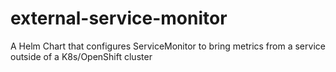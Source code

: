 # external-service-monitor
A Helm Chart that configures ServiceMonitor to bring metrics from a service outside of a K8s/OpenShift cluster
